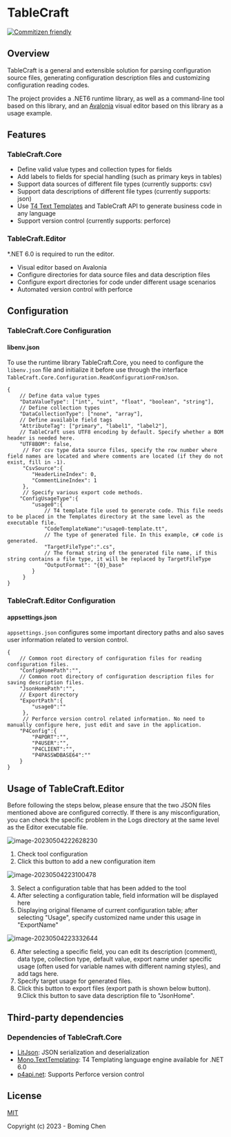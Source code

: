 # TableCraft

[![Commitizen friendly](https://img.shields.io/badge/commitizen-friendly-brightgreen.svg)](http://commitizen.github.io/cz-cli/)

## Overview

TableCraft is a general and extensible solution for parsing configuration source files, generating configuration description files and customizing configuration reading codes.

The project provides a .NET6 runtime library, as well as a command-line tool based on this library, and an [Avalonia](https://avaloniaui.net/) visual editor based on this library as a usage example.

## Features

### TableCraft.Core

* Define valid value types and collection types for fields
* Add labels to fields for special handling (such as primary keys in tables)
* Support data sources of different file types (currently supports: csv)
* Support data descriptions of different file types (currently supports: json)
* Use [T4 Text Templates](https://learn.microsoft.com/en-us/visualstudio/modeling/code-generation-and-t4-text-templates?view=vs-2022) and TableCraft API to generate business code in any language
* Support version control (currently supports: perforce)

### TableCraft.Editor

*.NET 6.0 is required to run the editor.

* Visual editor based on Avalonia
* Configure directories for data source files and data description files
* Configure export directories for code under different usage scenarios
* Automated version control with perforce

## Configuration

### TableCraft.Core Configuration

#### libenv.json

To use the runtime library TableCraft.Core, you need to configure the `libenv.json` file and initialize it before use through the interface `TableCraft.Core.Configuration.ReadConfigurationFromJson`.

```jsonc
{
    // Define data value types
    "DataValueType": ["int", "uint", "float", "boolean", "string"],
    // Define collection types
    "DataCollectionType": ["none", "array"],
    // Define available field tags
    "AttributeTag": ["primary", "label1", "label2"],
    // TableCraft uses UTF8 encoding by default. Specify whether a BOM header is needed here.
    "UTF8BOM": false,
     // For csv type data source files, specify the row number where field names are located and where comments are located (if they do not exist, fill in -1).
     "CsvSource":{
        "HeaderLineIndex": 0,
        "CommentLineIndex": 1
     },
     // Specify various export code methods.
    "ConfigUsageType":{
        "usage0":{
            // T4 template file used to generate code. This file needs to be placed in the Templates directory at the same level as the executable file.
            "CodeTemplateName":"usage0-template.tt",
            // The type of generated file. In this example, c# code is generated.
            "TargetFileType":".cs",
            // The format string of the generated file name, if this string contains a file type, it will be replaced by TargetFileType
            "OutputFormat": "{0}_base"
        }
     }
}
```

### TableCraft.Editor Configuration

#### appsettings.json

`appsettings.json` configures some important directory paths and also saves user information related to version control.

```jsonc
{
    // Common root directory of configuration files for reading configuration files.
    "ConfigHomePath":"",
    // Common root directory of configuration description files for saving description files.
    "JsonHomePath":"",
    // Export directory
    "ExportPath":{
        "usage0":""
     },
     // Perforce version control related information. No need to manually configure here, just edit and save in the application.
    "P4Config":{
        "P4PORT":"",
        "P4USER":"",
        "P4CLIENT":"",
        "P4PASSWDBASE64":""
    }
}
```

## Usage of TableCraft.Editor

Before following the steps below, please ensure that the two JSON files mentioned above are configured correctly. If there is any misconfiguration, you can check the specific problem in the Logs directory at the same level as the Editor executable file.

![image-20230504222628230](https://s2.loli.net/2023/05/04/oFwejhrCAliOXpc.png)

1. Check tool configuration
2. Click this button to add a new configuration item

![image-20230504223100478](https://s2.loli.net/2023/05/04/cuHms6nqNBZSr7X.png)

3. Select a configuration table that has been added to the tool
4. After selecting a configuration table, field information will be displayed here
5. Displaying original filename of current configuration table; after selecting "Usage", specify customized name under this usage in "ExportName"

![image-20230504223332644](https://s2.loli.net/2023/05/04/J8R2q1uhjpsDGoz.png)

6. After selecting a specific field, you can edit its description (comment), data type, collection type, default value, export name under specific usage (often used for variable names with different naming styles), and add tags here.
7. Specify target usage for generated files.
8. Click this button to export files (export path is shown below button).
9.Click this button to save data description file to "JsonHome".

## Third-party dependencies

### Dependencies of TableCraft.Core 

* [LitJson](https://github.com/LitJSON/litjson): JSON serialization and deserialization 
* [Mono.TextTemplating](https://github.com/Microsoft/t4): T4 Templating language engine available for .NET 6.0 
* [p4api.net](https://www.nuget.org/packages/p4api.net): Supports Perforce version control 

## License

[MIT](http://opensource.org/licenses/MIT)

Copyright (c) 2023 - Boming Chen